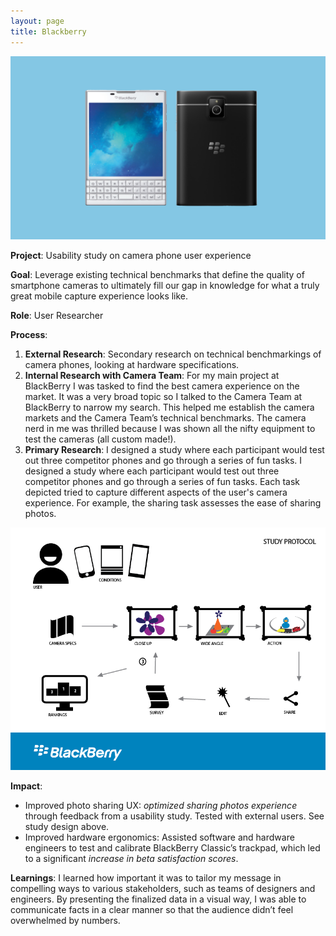 ```yaml
---
layout: page
title: Blackberry
---
```


![blackberry](/images/blackberryhero.png)


**Project**: Usability study on camera phone user experience


**Goal**: Leverage existing technical benchmarks that define the quality of smartphone cameras to ultimately fill our gap in knowledge for what a truly great mobile capture experience looks like.

**Role**: User Researcher

**Process**:

1. **External Research**: Secondary research on technical benchmarkings of camera phones, looking at hardware specifications.
2. **Internal Research with Camera Team**: For my main project at BlackBerry I was tasked to find the best camera experience on the market. It was a very broad topic so I talked to the Camera Team at BlackBerry to narrow my search. This helped me establish the camera markets and the Camera Team’s technical benchmarks. The camera nerd in me was thrilled because I was shown all the nifty equipment to test the cameras (all custom made!).
3. **Primary Research**: I designed a study where each participant would test out three competitor phones and go through a series of fun tasks. I designed a study where each participant would test out three competitor phones and go through a series of fun tasks. Each task depicted tried to capture different aspects of the user's camera experience. For example, the sharing task assesses the ease of sharing photos.

![blackberry](/images/camera_protocol_diagram.png)

**Impact**: 
- Improved photo sharing UX: *optimized sharing photos experience* through feedback from a usability study. Tested with external users. See study design above.
- Improved hardware ergonomics: Assisted software and hardware engineers to test and calibrate BlackBerry Classic’s trackpad, which led to a significant *increase in beta satisfaction scores*.

**Learnings**:
I learned how important it was to tailor my message in compelling ways to various stakeholders, such as teams of designers and engineers. By presenting the finalized data in a visual way, I was able to communicate facts in a clear manner so that the audience didn’t feel overwhelmed by numbers.
